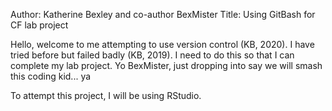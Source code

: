 Author: Katherine Bexley and co-author BexMister
Title: Using GitBash for CF lab project

Hello, welcome to me attempting to use version control (KB, 2020). I have tried before but failed badly (KB, 2019).
I need to do this so that I can complete my lab project.
Yo BexMister, just dropping into say we will smash this coding kid... ya

To attempt this project, I will be using RStudio.